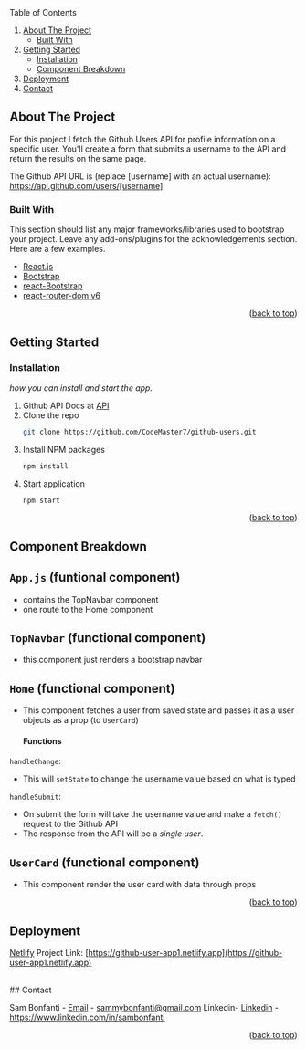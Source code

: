 <div id="top"></div>

<!-- TABLE OF CONTENTS -->
  <summary>Table of Contents</summary>
  <ol>
    <li>
      <a href="#about-the-project">About The Project</a>
      <ul>
        <li><a href="#built-with">Built With</a></li>
      </ul>
    </li>
    <li>
      <a href="#getting-started">Getting Started</a>
      <ul>
        <li><a href="#installation">Installation</a></li>
        <li><a href="#component-breakdown">Component Breakdown</a></li>
      </ul>
    </li>
    <li><a href="#deployment">Deployment</a></li>
    <li><a href="#contact">Contact</a></li>
  </ol>




<!-- ABOUT THE PROJECT -->
## About The Project

<!-- [![Product Name Screen Shot][product-screenshot]](https://example.com) -->

For this project I fetch the Github Users API for profile information on a specific user. You'll create a form that submits a username to the API and return the results on the same page.

The Github API URL is (replace [username] with an actual username): https://api.github.com/users/[username]



### Built With

This section should list any major frameworks/libraries used to bootstrap your project. Leave any add-ons/plugins for the acknowledgements section. Here are a few examples.

* [React.js](https://reactjs.org/)
* [Bootstrap](https://getbootstrap.com)
* [react-Bootstrap](https://react-bootstrap.netlify.app/getting-started/introduction/)
* [react-router-dom v6](https://reactrouter.com/)

<p align="right">(<a href="#top">back to top</a>)</p>



<!-- GETTING STARTED -->
## Getting Started
### Installation

_how you can install and start the app._

1. Github API Docs at [API](https://developer.github.com/v3/.)
2. Clone the repo
   ```sh
   git clone https://github.com/CodeMaster7/github-users.git
   ```
3. Install NPM packages
   ```sh
   npm install
   ```
4. Start application
   ```sh
   npm start
   ```
<p align="right">(<a href="#top">back to top</a>)</p>

## Component Breakdown

## `App.js` (funtional component)

- contains the TopNavbar component
- one route to the Home component

## `TopNavbar` (functional component)

- this component just renders a bootstrap navbar

## `Home` (functional component)

- This component fetches a user from saved state and passes it as a user objects as a prop (to `UserCard`)

  #### Functions

`handleChange`:

- This will `setState` to change the username value based on what is typed

`handleSubmit`:

- On submit the form will take the username value and make a `fetch()` request to the Github API
- The response from the API will be a _single user_.

## `UserCard` (functional component)

- This component render the user card with data through props
<p align="right">(<a href="#top">back to top</a>)</p>

## Deployment

[Netlify](https://www.netlify.com/)
Project Link: [https://github-user-app1.netlify.app](https://github-user-app1.netlify.app)

<br>
<!-- CONTACT -->
## Contact

Sam Bonfanti - [Email](sammybonfanti@gmail.com) - sammybonfanti@gmail.com
Linkedin- [Linkedin](https://www.linkedin.com/in/sambonfanti) - https://www.linkedin.com/in/sambonfanti

<p align="right">(<a href="#top">back to top</a>)</p>